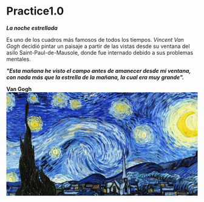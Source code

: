 # Practice1.0
**_La noche estrellada_** 

Es uno de los cuadros más famosos de todos los tiempos.
*Vincent Van Gogh* decidió pintar un paisaje a partir de las vistas desde su ventana del asilo Saint-Paul-de-Mausole, donde fue internado debido a sus problemas mentales.  

**_"Esta mañana he visto el campo antes de amanecer desde mi ventana, con nada más que la estrella de la mañana, la cual era muy grande"._**

**Van Gogh**
![VanGogh](img/Noche.jpg)

